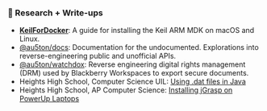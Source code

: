 <!--![Metrics](https://github.com/au5ton/au5ton/blob/master/github-metrics.svg)-->

### 🔬 Research + Write-ups
- [**KeilForDocker**](https://github.com/au5ton/KeilForDocker): A guide for installing the Keil ARM MDK on macOS and Linux.
- [@au5ton/docs](https://github.com/au5ton/docs/wiki): Documentation for the undocumented. Explorations into reverse-engineering public and unofficial APIs.
- [@au5ton/watchdox](https://github.com/au5ton/watchdox): Reverse engineering digital rights management (DRM) used by Blackberry Workspaces to export secure documents.
- Heights High School, Computer Science UIL: [Using .dat files in Java](https://heightshs.github.io/2017/03/04/dat-files.html)
- Heights High School, AP Computer Science: [Installing jGrasp on PowerUp Laptops](https://heightshs.github.io/2017/01/04/jgrasp.html)

<!--### ⭐️ Favorite Projects
- [@cougargrades/web](https://github.com/cougargrades/web): 📊 React app that powers cougargrades.io 
- [@cougargrades/api](https://github.com/cougargrades/api): ☁️ Serverless HTTP API for cougargrades.io 
- [@au5ton/rosetta](https://github.com/au5ton/rosetta): 🌐 An alternative to Google Translate's Website Translator widget that can work with any HTTP backend 
- [@au5ton/use-atom-feed](https://github.com/au5ton/use-atom-feed): 🎣 React Hook and custom parser for reading Atom feeds.
- [@au5ton/ethereum-sso](https://github.com/au5ton/ethereum-sso): 🌐 Isomorphic code that simplifies Ethereum/Web3.0 as a single sign-on system 
- [@au5ton/COSC4353](https://github.com/au5ton/COSC4353): 🏫 .NET 5 + React web app / school assignment
- [@au5ton/scriptable.app](https://scriptable.austinj.net/): Custom widgets for [Scriptable (iOS)](https://scriptable.app/)
- [@au5ton/isPowerOn](https://github.com/au5ton/isPowerOn): 🔍 Serverless API to track externally inaccessible metrics-->
